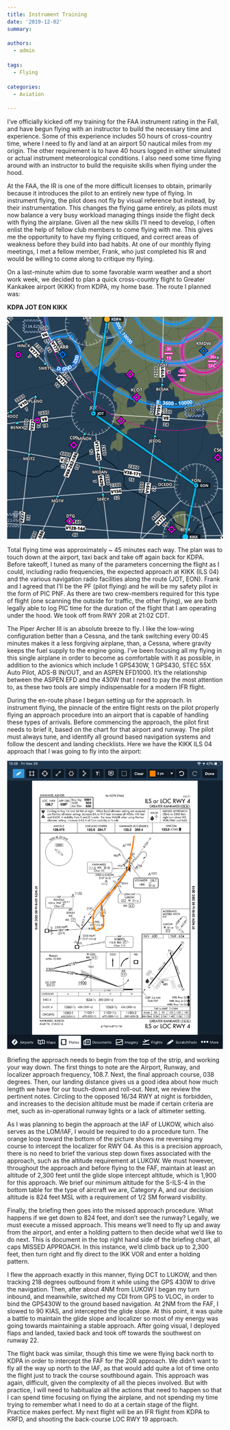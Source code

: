 ```yaml
---
title: Instrument Training
date: '2019-12-02'
summary:

authors:
  - admin

tags:
  - Flying

categories:
  - Aviation

---
```

I’ve officially kicked off my training for the FAA instrument rating in the Fall, and have begun flying with an instructor to build the necessary time and experience. Some of this experience includes 50 hours of cross-country time, where I need to fly and land at an airport 50 nautical miles from my origin. The other requirement is to have 40 hours logged in either simulated or actual instrument meteorological conditions. I also need some time flying around with an instructor to build the requisite skills when flying under the hood.

At the FAA, the IR is one of the more difficult licenses to obtain, primarily because it introduces the pilot to an entirely new type of flying. In instrument flying, the pilot does not fly by visual reference but instead, by their instrumentation. This changes the flying game entirely, as pilots must now balance a very busy workload managing things inside the flight deck with flying the airplane. Given all the new skills I’ll need to develop, I often enlist the help of fellow club members to come flying with me. This gives me the opportunity to have my flying critiqued, and correct areas of weakness before they build into bad habits. At one of our monthly flying meetings, I met a fellow member, Frank, who just completed his IR and would be willing to come along to critique my flying.

On a last-minute whim due to some favorable warm weather and a short work week, we decided to plan a quick cross-country flight to Greater Kankakee airport (KIKK) from KDPA, my home base. The route I planned was:

**KDPA JOT EON KIKK**

![png](post_29_1.png)

Total flying time was approximately ~ 45 minutes each way. The plan was to touch down at the airport, taxi back and take off again back for KDPA. Before takeoff, I tuned as many of the parameters concerning the flight as I could, including radio frequencies, the expected approach at KIKK (ILS 04) and the various navigation radio facilities along the route (JOT, EON). Frank and I agreed that I’ll be the PF (pilot flying) and he will be my safety pilot in the form of PIC PNF. As there are two crew-members required for this type of flight (one scanning the outside for traffic, the other flying), we are both legally able to log PIC time for the duration of the flight that I am operating under the hood. We took off from RWY 20R at 21:02 CDT.

The Piper Archer III is an absolute breeze to fly. I like the low-wing configuration better than a Cessna, and the tank switching every 00:45 minutes makes it a less forgiving airplane, than, a Cessna, where gravity keeps the fuel supply to the engine going. I’ve been focusing all my flying in this single airplane in order to become as comfortable with it as possible, in addition to the avionics which include 1 GPS430W, 1 GPS430, STEC 55X Auto Pilot, ADS-B IN/OUT, and an ASPEN EFD1000. It’s the relationship between the ASPEN EFD and the 430W that I need to pay the most attention to, as these two tools are simply indispensable for a modern IFR flight.

During the en-route phase I began setting up for the approach. In instrument flying, the pinnacle of the entire flight rests on the pilot properly flying an approach procedure into an airport that is capable of handling these types of arrivals. Before commencing the approach, the pilot first needs to brief it, based on the chart for that airport and runway. The pilot must always tune, and identify all ground based navigation systems and follow the descent and landing checklists. Here we have the KIKK ILS 04 approach that I was going to fly into the airport: 

![png](post_29_2.png)

Briefing the approach needs to begin from the top of the strip, and working your way down. The first things to note are the Airport, Runway, and localizer approach frequency, 108.7. Next, the final approach course, 038 degrees. Then, our landing distance gives us a good idea about how much length we have for our touch-down and roll-out. Next, we review the pertinent notes. Circling to the opposed 16/34 RWY at night is forbidden, and increases to the decision altitude must be made if certain criteria are met, such as in-operational runway lights or a lack of altimeter setting.

As I was planning to begin the approach at the IAF of LUKOW, which also serves as the LOM/IAF, I would be required to do a procedure turn. The orange loop toward the bottom of the picture shows me reversing my course to intercept the localizer for RWY 04. As this is a precision approach, there is no need to brief the various step down fixes associated with the approach, such as the altitude requirement at LUKOW. We must however, throughout the approach and before flying to the FAF, maintain at least an altitude of 2,300 feet until the glide slope intercept altitude, which is 1,900 for this approach. We brief our minimum altitude for the S-ILS-4 in the bottom table for the type of aircraft we are, Category A, and our decision altitude is 824 feet MSL with a requirement of 1/2 SM forward visibility.

Finally, the briefing then goes into the missed approach procedure. What happens if we get down to 824 feet, and don’t see the runway? Legally, we must execute a missed approach. This means we’ll need to fly up and away from the airport, and enter a holding pattern to then decide what we’d like to do next. This is document in the top right hand side of the briefing chart, all caps MISSED APPROACH. In this instance, we’d climb back up to 2,300 feet, then turn right and fly direct to the IKK VOR and enter a holding pattern.

I flew the approach exactly in this manner, flying DCT to LUKOW, and then tracking 218 degrees outbound from it while using the GPS 430W to drive the navigation. Then, after about 4NM from LUKOW I began my turn inbound, and meanwhile, switched my CDI from GPS to VLOC, in order to bind the GPS430W to the ground based navigation. At 2NM from the FAF, I slowed to 90 KIAS, and intercepted the glide slope. At this point, it was quite a battle to maintain the glide slope and localizer so most of my energy was going towards maintaining a stable approach. After going visual, I deployed flaps and landed, taxied back and took off towards the southwest on runway 22.

The flight back was similar, though this time we were flying back north to KDPA in order to intercept the FAF for the 20R approach. We didn’t want to fly all the way up north to the IAF, as that would add quite a lot of time onto the flight just to track the course southbound again. This approach was again, difficult, given the complexity of all the pieces involved. But with practice, I will need to habitualize all the actions that need to happen so that I can spend time focusing on flying the airplane, and not spending my time trying to remember what I need to do at a certain stage of the flight. Practice makes perfect. My next flight will be an IFR flight from KDPA to KRFD, and shooting the back-course LOC RWY 19 approach.